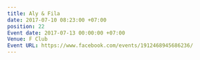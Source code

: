 ```yaml
---
title: Aly & Fila
date: 2017-07-10 08:23:00 +07:00
position: 22
Event date: 2017-07-13 00:00:00 +07:00
Venue: F Club
Event URL: https://www.facebook.com/events/1912468945686236/
---
```


